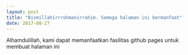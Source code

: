 ```yaml
---
layout: post
title: "Bismillahirrrohmanirrohim. Semoga halaman ini bermanfaat"
date: 2017-08-27
---
```


Alhamdulillah, kami dapat memanfaatkan fasilitas github pages untuk membuat halaman ini
